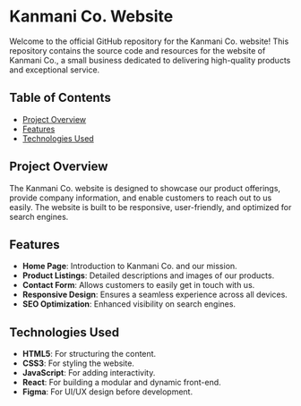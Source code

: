 # Kanmani Co. Website

Welcome to the official GitHub repository for the Kanmani Co. website! This repository contains the source code and resources for the website of Kanmani Co., a small business dedicated to delivering high-quality products and exceptional service.

## Table of Contents

- [Project Overview](#project-overview)
- [Features](#features)
- [Technologies Used](#technologies-used)

## Project Overview

The Kanmani Co. website is designed to showcase our product offerings, provide company information, and enable customers to reach out to us easily. The website is built to be responsive, user-friendly, and optimized for search engines.

## Features

- **Home Page**: Introduction to Kanmani Co. and our mission.
- **Product Listings**: Detailed descriptions and images of our products.
- **Contact Form**: Allows customers to easily get in touch with us.
- **Responsive Design**: Ensures a seamless experience across all devices.
- **SEO Optimization**: Enhanced visibility on search engines.

## Technologies Used

- **HTML5**: For structuring the content.
- **CSS3**: For styling the website.
- **JavaScript**: For adding interactivity.
- **React**: For building a modular and dynamic front-end.
- **Figma**: For UI/UX design before development.
